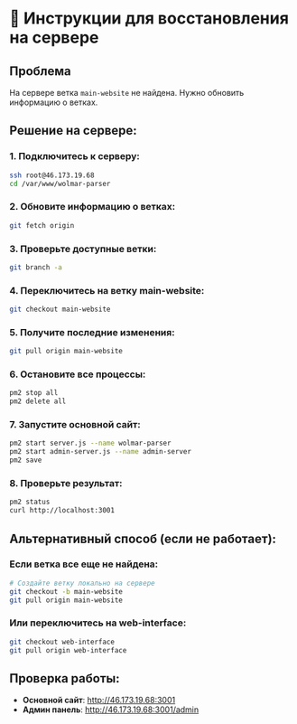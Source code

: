 # 🚀 Инструкции для восстановления на сервере

## Проблема
На сервере ветка `main-website` не найдена. Нужно обновить информацию о ветках.

## Решение на сервере:

### 1. Подключитесь к серверу:
```bash
ssh root@46.173.19.68
cd /var/www/wolmar-parser
```

### 2. Обновите информацию о ветках:
```bash
git fetch origin
```

### 3. Проверьте доступные ветки:
```bash
git branch -a
```

### 4. Переключитесь на ветку main-website:
```bash
git checkout main-website
```

### 5. Получите последние изменения:
```bash
git pull origin main-website
```

### 6. Остановите все процессы:
```bash
pm2 stop all
pm2 delete all
```

### 7. Запустите основной сайт:
```bash
pm2 start server.js --name wolmar-parser
pm2 start admin-server.js --name admin-server
pm2 save
```

### 8. Проверьте результат:
```bash
pm2 status
curl http://localhost:3001
```

## Альтернативный способ (если не работает):

### Если ветка все еще не найдена:
```bash
# Создайте ветку локально на сервере
git checkout -b main-website
git pull origin main-website
```

### Или переключитесь на web-interface:
```bash
git checkout web-interface
git pull origin web-interface
```

## Проверка работы:
- **Основной сайт**: http://46.173.19.68:3001
- **Админ панель**: http://46.173.19.68:3001/admin






